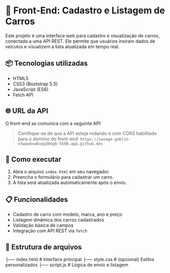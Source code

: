 # 🚗 Front-End: Cadastro e Listagem de Carros

Este projeto é uma interface web para cadastro e visualização de carros, conectada a uma API REST. Ele permite que usuários insiram dados de veículos e visualizem a lista atualizada em tempo real.

## 📦 Tecnologias utilizadas

- HTML5
- CSS3 (Bootstrap 5.3)
- JavaScript (ES6)
- Fetch API

## 🌐 URL da API

O front-end se comunica com a seguinte API:


> Certifique-se de que a API esteja rodando e com CORS habilitado para o domínio do front-end:
> `https://savage-goblin-x5wpw4xw6vpq366g6-5500.app.github.dev`

## 🚀 Como executar

1. Abra o arquivo `index.html` em seu navegador.
2. Preencha o formulário para cadastrar um carro.
3. A lista será atualizada automaticamente após o envio.

## 📋 Funcionalidades

- Cadastro de carro com modelo, marca, ano e preço
- Listagem dinâmica dos carros cadastrados
- Validação básica de campos
- Integração com API REST via `fetch`

## 📁 Estrutura de arquivos

├── index.html # Interface principal
├── style.css # (opcional) Estilos personalizados 
├── script.js # Lógica de envio e listagem

